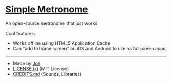 # [Simple Metronome](https://simplemetronome.github.io)
An open-source metronome that just works.

Cool features:
- Works offline using HTML5 Application Cache
- Can "add to home screen" on iOS and Android to use as fullscreen apps

___

- Made by [Jon](https://lasercar.github.io)
- [LICENSE.txt](https://github.com/simplemetronome/simplemetronome.github.io/blob/master/LICENSE.txt) (MIT License)
- [CREDITS.md](https://github.com/simplemetronome/simplemetronome.github.io/blob/master/CREDITS.md) (Sounds, Libraries)
